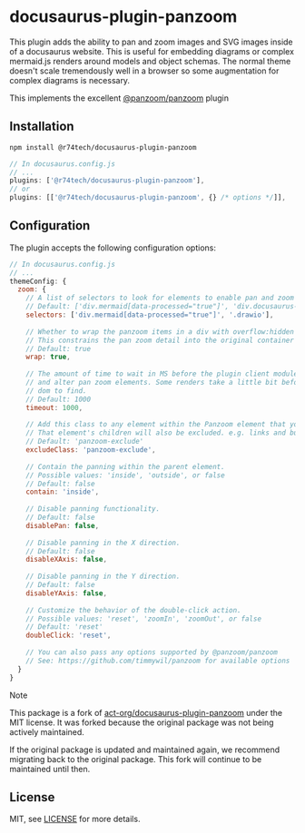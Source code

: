 # docusaurus-plugin-panzoom

This plugin adds the ability to pan and zoom images and SVG images inside of a docusaurus website.  This is useful for embedding diagrams or
complex mermaid.js renders around models and object schemas.  The normal theme doesn't scale tremendously well in a browser so some augmentation
for complex diagrams is necessary.

This implements the excellent [@panzoom/panzoom](https://www.npmjs.com/package/@panzoom/panzoom) plugin 

## Installation

```bash
npm install @r74tech/docusaurus-plugin-panzoom
```

```javascript
// In docusaurus.config.js
// ...
plugins: ['@r74tech/docusaurus-plugin-panzoom'],
// or
plugins: [['@r74tech/docusaurus-plugin-panzoom', {} /* options */]],
```

## Configuration

The plugin accepts the following configuration options:

```javascript
// In docusaurus.config.js
// ...
themeConfig: {
  zoom: {
    // A list of selectors to look for elements to enable pan and zoom
    // Default: ['div.mermaid[data-processed="true"]', 'div.docusaurus-mermaid-container', '.drawio']
    selectors: ['div.mermaid[data-processed="true"]', '.drawio'],
    
    // Whether to wrap the panzoom items in a div with overflow:hidden
    // This constrains the pan zoom detail into the original container
    // Default: true
    wrap: true,
    
    // The amount of time to wait in MS before the plugin client module tries to look for
    // and alter pan zoom elements. Some renders take a little bit before they appear in the
    // dom to find.
    // Default: 1000
    timeout: 1000,
    
    // Add this class to any element within the Panzoom element that you want to exclude from Panzoom handling.
    // That element's children will also be excluded. e.g. links and buttons that should not propagate the click event.
    // Default: 'panzoom-exclude'
    excludeClass: 'panzoom-exclude',
    
    // Contain the panning within the parent element.
    // Possible values: 'inside', 'outside', or false
    // Default: false
    contain: 'inside',
    
    // Disable panning functionality.
    // Default: false
    disablePan: false,
    
    // Disable panning in the X direction.
    // Default: false
    disableXAxis: false,
    
    // Disable panning in the Y direction.
    // Default: false
    disableYAxis: false,
    
    // Customize the behavior of the double-click action.
    // Possible values: 'reset', 'zoomIn', 'zoomOut', or false
    // Default: 'reset'
    doubleClick: 'reset',
    
    // You can also pass any options supported by @panzoom/panzoom
    // See: https://github.com/timmywil/panzoom for available options
  }
}
```

> [!NOTE]
> This package is a fork of [act-org/docusaurus-plugin-panzoom](https://github.com/act-org/docusaurus-plugin-panzoom) under the MIT license. It was forked because the original package was not being actively maintained.
>
> If the original package is updated and maintained again, we recommend migrating back to the original package. This fork will continue to be maintained until then.

## License

MIT, see [LICENSE](LICENSE) for more details.
